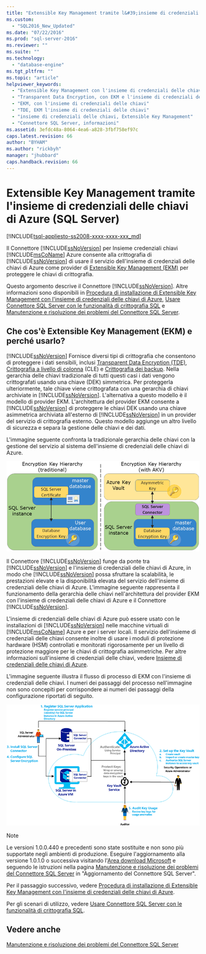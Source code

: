 ```yaml
---
title: "Extensible Key Management tramite l&#39;insieme di credenziali delle chiavi di Azure (SQL Server) | Microsoft Docs"
ms.custom: 
  - "SQL2016_New_Updated"
ms.date: "07/22/2016"
ms.prod: "sql-server-2016"
ms.reviewer: ""
ms.suite: ""
ms.technology: 
  - "database-engine"
ms.tgt_pltfrm: ""
ms.topic: "article"
helpviewer_keywords: 
  - "Extensible Key Management con l'insieme di credenziali delle chiavi"
  - "Transparent Data Encryption, con EKM e l'insieme di credenziali delle chiavi"
  - "EKM, con l'insieme di credenziali delle chiavi"
  - "TDE, EKM l'insieme di credenziali delle chiavi"
  - "insieme di credenziali delle chiavi, Extensible Key Management"
  - "Connettore SQL Server, informazioni"
ms.assetid: 3efdc48a-8064-4ea6-a828-3fbf758ef97c
caps.latest.revision: 66
author: "BYHAM"
ms.author: "rickbyh"
manager: "jhubbard"
caps.handback.revision: 66
---
```

# Extensible Key Management tramite l&#39;insieme di credenziali delle chiavi di Azure (SQL Server)
[!INCLUDE[tsql-appliesto-ss2008-xxxx-xxxx-xxx_md](../../../includes/tsql-appliesto-ss2008-xxxx-xxxx-xxx-md.md)]

  Il Connettore [!INCLUDE[ssNoVersion](../../../includes/ssnoversion-md.md)] per Insieme credenziali chiavi [!INCLUDE[msCoName](../../../includes/msconame-md.md)] Azure consente alla crittografia di [!INCLUDE[ssNoVersion](../../../includes/ssnoversion-md.md)] di usare il servizio dell'insieme di credenziali delle chiavi di Azure come provider di [Extensible Key Management &#40;EKM&#41;](../../../relational-databases/security/encryption/extensible-key-management-ekm.md) per proteggere le chiavi di crittografia.  
  
 Questo argomento descrive il Connettore [!INCLUDE[ssNoVersion](../../../includes/ssnoversion-md.md)]. Altre informazioni sono disponibili in [Procedura di installazione di Extensible Key Management con l'insieme di credenziali delle chiavi di Azure](../../../relational-databases/security/encryption/setup-steps-for-extensible-key-management-using-the-azure-key-vault.md), [Usare Connettore SQL Server con le funzionalità di crittografia SQL](../../../relational-databases/security/encryption/use-sql-server-connector-with-sql-encryption-features.md) e [Manutenzione e risoluzione dei problemi del Connettore SQL Server](../../../relational-databases/security/encryption/sql-server-connector-maintenance-troubleshooting.md).  
  
##  <a name="Uses"></a> Che cos'è Extensible Key Management (EKM) e perché usarlo?  
 [!INCLUDE[ssNoVersion](../../../includes/ssnoversion-md.md)] Fornisce diversi tipi di crittografia che consentono di proteggere i dati sensibili, inclusi [Transparent Data Encryption &#40;TDE&#41;](../../../relational-databases/security/encryption/transparent-data-encryption-tde.md), [Crittografia a livello di colonna](../../../t-sql/functions/cryptographic-functions-transact-sql.md) (CLE) e [Crittografia dei backup](../../../relational-databases/backup-restore/backup-encryption.md). Nella gerarchia delle chiavi tradizionale di tutti questi casi i dati vengono crittografati usando una chiave (DEK) simmetrica. Per proteggerla ulteriormente, tale chiave viene crittografata con una gerarchia di chiavi archiviate in [!INCLUDE[ssNoVersion](../../../includes/ssnoversion-md.md)]. L'alternativa a questo modello è il modello di provider EKM. L'architettura del provider EKM consente a [!INCLUDE[ssNoVersion](../../../includes/ssnoversion-md.md)] di proteggere le chiavi DEK usando una chiave asimmetrica archiviata all'esterno di [!INCLUDE[ssNoVersion](../../../includes/ssnoversion-md.md)] in un provider del servizio di crittografia esterno. Questo modello aggiunge un altro livello di sicurezza e separa la gestione delle chiavi e dei dati.  
   
 L'immagine seguente confronta la tradizionale gerarchia delle chiavi con la gestione del servizio al sistema dell'insieme di credenziali delle chiavi di Azure.  
  
 ![ekm-key-hierarchy-traditional](../../../relational-databases/security/encryption/media/ekm-key-hierarchy-traditional.png "ekm-key-hierarchy-traditional")  
  
   
 Il Connettore [!INCLUDE[ssNoVersion](../../../includes/ssnoversion-md.md)] funge da ponte tra [!INCLUDE[ssNoVersion](../../../includes/ssnoversion-md.md)] e l'insieme di credenziali delle chiavi di Azure, in modo che [!INCLUDE[ssNoVersion](../../../includes/ssnoversion-md.md)] possa sfruttare la scalabilità, le prestazioni elevate e la disponibilità elevata del servizio dell'insieme di credenziali delle chiavi di Azure. L'immagine seguente rappresenta il funzionamento della gerarchia delle chiavi nell'architettura del provider EKM con l'insieme di credenziali delle chiavi di Azure e il Connettore [!INCLUDE[ssNoVersion](../../../includes/ssnoversion-md.md)].  
  
  L'insieme di credenziali delle chiavi di Azure può essere usato con le installazioni di [!INCLUDE[ssNoVersion](../../../includes/ssnoversion-md.md)] nelle macchine virtuali di [!INCLUDE[msCoName](../../../includes/msconame-md.md)] Azure e per i server locali. Il servizio dell'insieme di credenziali delle chiavi consente inoltre di usare i moduli di protezione hardware (HSM) controllati e monitorati rigorosamente per un livello di protezione maggiore per le chiavi di crittografia asimmetriche. Per altre informazioni sull'insieme di credenziali delle chiavi, vedere [Insieme di credenziali delle chiavi di Azure](http://go.microsoft.com/fwlink/?LinkId=521401).  
  
 L'immagine seguente illustra il flusso di processo di EKM con l'insieme di credenziali delle chiavi. I numeri dei passaggi del processo nell'immagine non sono concepiti per corrispondere ai numeri dei passaggi della configurazione riportati di seguito.  
  
 ![SQL Server EKM using the Azure Key Vault](../../../relational-databases/security/encryption/media/ekm-using-azure-key-vault.png "SQL Server EKM using the Azure Key Vault")  

> [!NOTE]  
>  Le versioni 1.0.0.440 e precedenti sono state sostituite e non sono più supportate negli ambienti di produzione. Eseguire l'aggiornamento alla versione 1.0.1.0 o successiva visitando l'[Area download Microsoft](https://www.microsoft.com/download/details.aspx?id=45344) e seguendo le istruzioni nella pagina [Manutenzione e risoluzione dei problemi del Connettore SQL Server](../../../relational-databases/security/encryption/sql-server-connector-maintenance-troubleshooting.md) in "Aggiornamento del Connettore SQL Server".
  
 Per il passaggio successivo, vedere [Procedura di installazione di Extensible Key Management con l'insieme di credenziali delle chiavi di Azure](../../../relational-databases/security/encryption/setup-steps-for-extensible-key-management-using-the-azure-key-vault.md).  
  
 Per gli scenari di utilizzo, vedere [Usare Connettore SQL Server con le funzionalità di crittografia SQL](../../../relational-databases/security/encryption/use-sql-server-connector-with-sql-encryption-features.md).  
  
## Vedere anche  
 [Manutenzione e risoluzione dei problemi del Connettore SQL Server](../../../relational-databases/security/encryption/sql-server-connector-maintenance-troubleshooting.md)  
  
  